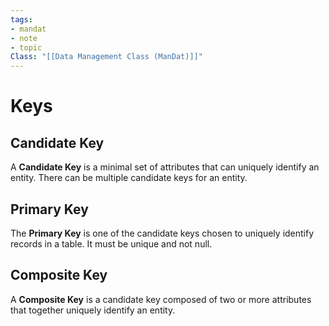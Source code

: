 ```yaml
---
tags:
- mandat
- note
- topic
Class: "[[Data Management Class (ManDat)]]"
---
```


# Keys

## Candidate Key

A **Candidate Key** is a minimal set of attributes that can uniquely identify an entity. There can be multiple candidate keys for an entity.

## Primary Key

The **Primary Key** is one of the candidate keys chosen to uniquely identify records in a table. It must be unique and not null.

## Composite Key

A **Composite Key** is a candidate key composed of two or more attributes that together uniquely identify an entity.